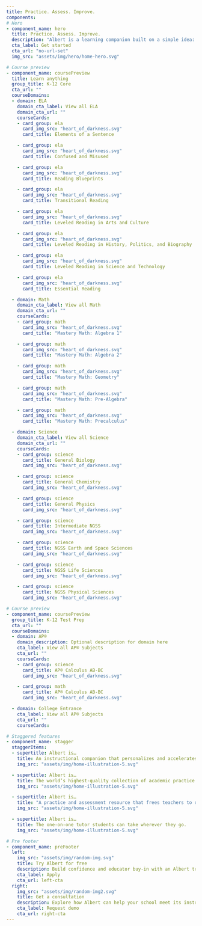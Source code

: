 ```yaml
---
title: Practice. Assess. Improve.
components:
# Hero
- component_name: hero
  title: Practice. Assess. Improve.
  description: "Albert is a learning companion built on a simple idea: That learning is best done by doing."
  cta_label: Get started
  cta_url: "no-url-set"
  img_src: "assets/img/hero/home-hero.svg"

# Course preview
- component_name: coursePreview
  title: Learn anything
  group_title: K-12 Core
  cta_url: ""
  courseDomains:
  - domain: ELA
    domain_cta_label: View all ELA
    domain_cta_url: ""
    courseCards:
    - card_group: ela
      card_img_src: "heart_of_darkness.svg"
      card_title: Elements of a Sentence

    - card_group: ela
      card_img_src: "heart_of_darkness.svg"
      card_title: Confused and Misused

    - card_group: ela
      card_img_src: "heart_of_darkness.svg"
      card_title: Reading Blueprints

    - card_group: ela
      card_img_src: "heart_of_darkness.svg"
      card_title: Transitional Reading

    - card_group: ela
      card_img_src: "heart_of_darkness.svg"
      card_title: Leveled Reading in Arts and Culture

    - card_group: ela
      card_img_src: "heart_of_darkness.svg"
      card_title: Leveled Reading in History, Politics, and Biography

    - card_group: ela
      card_img_src: "heart_of_darkness.svg"
      card_title: Leveled Reading in Science and Technology

    - card_group: ela
      card_img_src: "heart_of_darkness.svg"
      card_title: Essential Reading

  - domain: Math
    domain_cta_label: View all Math
    domain_cta_url: ""
    courseCards:
    - card_group: math
      card_img_src: "heart_of_darkness.svg"
      card_title: "Mastery Math: Algebra 1"

    - card_group: math
      card_img_src: "heart_of_darkness.svg"
      card_title: "Mastery Math: Algebra 2"

    - card_group: math
      card_img_src: "heart_of_darkness.svg"
      card_title: "Mastery Math: Geometry"

    - card_group: math
      card_img_src: "heart_of_darkness.svg"
      card_title: "Mastery Math: Pre-Algebra"

    - card_group: math
      card_img_src: "heart_of_darkness.svg"
      card_title: "Mastery Math: Precalculus"

  - domain: Science
    domain_cta_label: View all Science
    domain_cta_url: ""  
    courseCards:
    - card_group: science
      card_title: General Biology
      card_img_src: "heart_of_darkness.svg"

    - card_group: science
      card_title: General Chemistry
      card_img_src: "heart_of_darkness.svg"

    - card_group: science
      card_title: General Physics
      card_img_src: "heart_of_darkness.svg"

    - card_group: science
      card_title: Intermediate NGSS
      card_img_src: "heart_of_darkness.svg"

    - card_group: science
      card_title: NGSS Earth and Space Sciences
      card_img_src: "heart_of_darkness.svg"

    - card_group: science
      card_title: NGSS Life Sciences
      card_img_src: "heart_of_darkness.svg"

    - card_group: science
      card_title: NGSS Physical Sciences
      card_img_src: "heart_of_darkness.svg"

# Course preview
- component_name: coursePreview
  group_title: K-12 Test Prep
  cta_url: ""
  courseDomains:
  - domain: AP®
    domain_description: Optional description for domain here
    cta_label: View all AP® Subjects
    cta_url: ""
    courseCards:
    - card_group: science
      card_title: AP® Calculus AB-BC
      card_img_src: "heart_of_darkness.svg"

    - card_group: math
      card_title: AP® Calculus AB-BC
      card_img_src: "heart_of_darkness.svg"

  - domain: College Entrance
    cta_label: View all AP® Subjects
    cta_url: ""
    courseCards:

# Staggered features
- component_name: stagger
  staggerItems:
  - supertitle: Albert is…
    title: An instructional companion that personalizes and accelerates learning.
    img_src: "assets/img/home-illustration-5.svg"

  - supertitle: Albert is…
    title: The world’s highest-quality collection of academic practice questions.
    img_src: "assets/img/home-illustration-5.svg"

  - supertitle: Albert is…
    title: "A practice and assessment resource that frees teachers to do what they do best: teach."
    img_src: "assets/img/home-illustration-5.svg"

  - supertitle: Albert is…
    title: The one-on-one tutor students can take wherever they go.
    img_src: "assets/img/home-illustration-5.svg"

# Pre footer
- component_name: preFooter
  left:
    img_src: "assets/img/random-img.svg"
    title: Try Albert for free
    description: Build confidence and educator buy-in with an Albert trial supported by a dedicated member of our Schools team.
    cta_label: Apply
    cta_url: left-cta
  right:
    img_src: "assets/img/random-img2.svg"
    title: Get a consultation
    description: Explore how Albert can help your school meet its instructional goals with one of our Schools team members.
    cta_label: Request demo
    cta_url: right-cta
---
```

